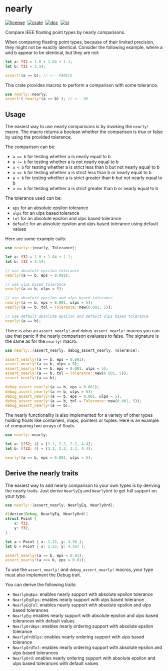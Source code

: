 # nearly

[![license][license-badge]][license-url]&nbsp;
[![crate][crate-badge]][crate-url]&nbsp;
[![doc][doc-badge]][doc-url]&nbsp;
[![ci][ci-badge]][ci-url]

[license-badge]: https://img.shields.io/github/license/se-mo/nearly?color=blue&style=flat-square
[license-url]: https://github.com/se-mo/nearly/blob/main/LICENSE
[crate-badge]: https://img.shields.io/crates/v/nearly.svg?style=flat-square&logo=rust
[crate-url]: https://crates.io/crates/nearly
[doc-badge]: https://img.shields.io/docsrs/nearly?style=flat-square&logo=docsdotrs
[doc-url]: https://docs.rs/nearly
[ci-badge]: https://img.shields.io/github/actions/workflow/status/se-mo/nearly/ci.yml?label=ci&style=flat-square&logo=github
[ci-url]: https://github.com/se-mo/nearly/actions/workflows/ci.yml

Compare IEEE floating point types by nearly comparisons.

When comparing floating point types, because of their limited precision, they might not be
exactly identical. Consider the following example, where a and b appear to be identical, but
they are not:

```rust
let a: f32 = 1.0 + 1.04 + 1.1;
let b: f32 = 3.14;

assert!(a == b); // <-- PANICS
```

This crate provides macros to perform a comparison with some tolerance.

```rust
use nearly::nearly;
assert!( nearly!(a == b) ); // <-- OK
```

## Usage

The easiest way to use nearly comparisons is by invoking the `nearly!` macro. The macro returns
a boolean whether the comparison is true or false by using the provided tolerance.

The comparison can be:
  - `a == b` for testing whether a is nearly equal to b
  - `a != b` for testing whether a is not nearly equal to b
  - `a < b` for testing whether a is strict less than b but not nearly equal to b
  - `a <= b` for testing whether a is strict less than b or nearly equal to b
  - `a > b` for testing whether a is strict greater than b but not nearly equal to b
  - `a >= b` for testing whether a is strict greater than b or nearly equal to b

The tolerance used can be:
  - `eps` for an absolute epsilon tolerance
  - `ulps` for an ulps based tolerance
  - `tol` for an absolute epsilon and ulps based tolerance
  - `default` for an absolute epsilon and ulps based tolerance using default values

Here are some example calls:

```rust
use nearly::{nearly, Tolerance};

let a: f32 = 1.0 + 1.04 + 1.1;
let b: f32 = 3.14;

// use absolute epsilon tolerance
nearly!(a == b, eps = 0.001);

// use ulps based tolerance
nearly!(a == b, ulps = 5);

// use absolute epsilon and ulps based tolerance
nearly!(a == b, eps = 0.001, ulps = 5);
nearly!(a == b, tol = Tolerance::new(0.001, 5));

// use default absolute epsilon and default ulps based tolerance
nearly!(a == b);
```

There is also an `assert_nearly!` and `debug_assert_nearly!` macros you can use that panic if the
nearly comparison evaluates to false. The signature is the same as for the `nearly!` macro.

```rust
use nearly::{assert_nearly, debug_assert_nearly, Tolerance};

assert_nearly!(a == b, eps = 0.001);
assert_nearly!(a == b, ulps = 5);
assert_nearly!(a == b, eps = 0.001, ulps = 5);
assert_nearly!(a == b, tol = Tolerance::new(0.001, 5));
assert_nearly!(a == b);

debug_assert_nearly!(a == b, eps = 0.001);
debug_assert_nearly!(a == b, ulps = 5);
debug_assert_nearly!(a == b, eps = 0.001, ulps = 5);
debug_assert_nearly!(a == b, tol = Tolerance::new(0.001, 5));
debug_assert_nearly!(a == b);
```

The nearly functionality is also implemented for a variety of other types holding floats like
containers, maps, pointers or tuples. Here is an example of comparing two arrays of floats.

```rust
use nearly::nearly;

let a: [f32; 4] = [1.1, 2.2, 2.2, 4.4];
let b: [f32; 4] = [1.1, 2.2, 3.3, 4.4];

nearly!(a == b, eps = 0.001, ulps = 5);
```

## Derive the nearly traits

The easiest way to add nearly comparison to your own types is by deriving the nearly traits.
Just derive `NearlyEq` and `NearlyOrd` to get full support on your type.
 
```rust
use nearly::{assert_nearly, NearlyEq, NearlyOrd};

#[derive(Debug, NearlyEq, NearlyOrd)]
struct Point {
    x: f32,
    y: f32,
}

let a = Point { x: 1.23, y: 4.56 };
let b = Point { x: 1.23, y: 4.567 };

assert_nearly!(a == b, eps = 0.01);
assert_nearly!(a <>= b, eps = 0.01);
```
 
To use the `assert_nearly!` and `debug_assert_nearly!` macros, your type must also implement
the Debug trait.

You can derive the following traits:
  - `NearlyEqEps`: enables nearly support with absolute epsilon tolerance
  - `NearlyEqUlps`: enables nearly support with ulps based tolerance
  - `NearlyEqTol`: enables nearly support with absolute epsilon and ulps based tolerances
  - `NearlyEq`: enables nearly support with absolute epsilon and ulps based tolerances
    with default values
  - `NearlyOrdEps`: enables nearly ordering support with absolute epsilon tolerance
  - `NearlyOrdUlps`: enables nearly ordering support with ulps based tolerance
  - `NearlyOrdTol`: enables nearly ordering support with absolute epsilon and ulps based tolerances
  - `NearlyOrd`: enables nearly ordering support with absolute epsilon and ulps based tolerances
    with default values
